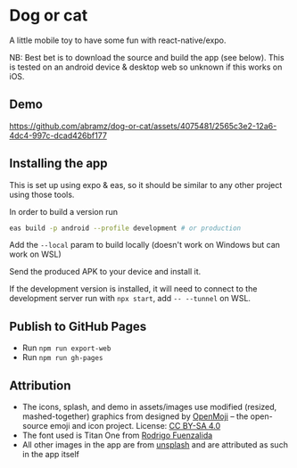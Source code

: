 # Dog or cat

A little mobile toy to have some fun with react-native/expo.

NB: Best bet is to download the source and build the app (see below). This is tested on an android device & desktop web so unknown if this works on iOS.

## Demo

https://github.com/abramz/dog-or-cat/assets/4075481/2565c3e2-12a6-4dc4-997c-dcad426bf177


## Installing the app

This is set up using expo & eas, so it should be similar to any other project using those tools.

In order to build a version run

```sh
eas build -p android --profile development # or production
```

Add the `--local` param to build locally (doesn't work on Windows but can work on WSL)

Send the produced APK to your device and install it.

If the development version is installed, it will need to connect to the development server run with `npx start`, add `-- --tunnel` on WSL.

## Publish to GitHub Pages

- Run `npm run export-web`
- Run `npm run gh-pages`

## Attribution

- The icons, splash, and demo in assets/images use modified (resized, mashed-together) graphics from designed by [OpenMoji](https://openmoji.org/) – the open-source emoji and icon project. License: [CC BY-SA 4.0](https://creativecommons.org/licenses/by-sa/4.0/#)
- The font used is Titan One from [Rodrigo Fuenzalida](https://fonts.google.com/specimen/Titan+One/about)
- All other images in the app are from [unsplash](https://unsplash.com) and are attributed as such in the app itself
